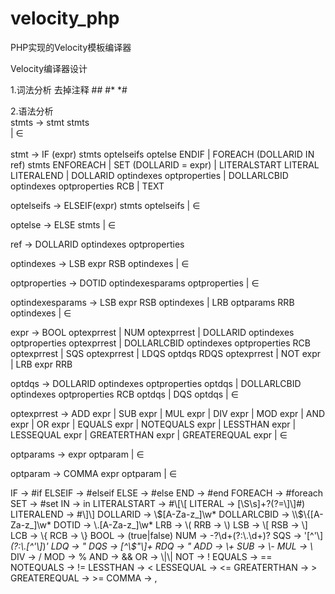 # velocity_php
PHP实现的Velocity模板编译器

Velocity编译器设计

1.词法分析
去掉注释 ## #* *#

2.语法分析<br>
stmts -> stmt stmts<br>
         | ∈<br>
<br>
stmt -> IF (expr) stmts optelseifs optelse ENDIF
      | FOREACH (DOLLARID IN ref) stmts ENFOREACH
      | SET (DOLLARID = expr)
      | LITERALSTART LITERAL LITERALEND
      | DOLLARID optindexes optproperties
      | DOLLARLCBID optindexes optproperties RCB
      | TEXT

optelseifs -> ELSEIF(expr) stmts optelseifs
         | ∈

optelse -> ELSE stmts
         | ∈

ref -> DOLLARID optindexes optproperties

optindexes -> LSB expr RSB optindexes 
           | ∈

optproperties -> DOTID optindexesparams optproperties
               | ∈

optindexesparams -> LSB expr RSB optindexes
         | LRB optparams RRB optindexes
         | ∈

expr -> BOOL optexprrest
      | NUM optexprrest
      | DOLLARID optindexes optproperties optexprrest
      | DOLLARLCBID optindexes optproperties RCB optexprrest
      | SQS optexprrest
      | LDQS optdqs RDQS optexprrest
      | NOT expr
      | LRB expr RRB

optdqs -> DOLLARID optindexes optproperties optdqs
      | DOLLARLCBID optindexes optproperties RCB optdqs
      | DQS optdqs
      | ∈

optexprrest -> ADD expr
      | SUB expr
      | MUL expr
      | DIV expr
      | MOD expr
      | AND expr
      | OR expr
      | EQUALS expr
      | NOTEQUALS expr
      | LESSTHAN expr
      | LESSEQUAL expr
      | GREATERTHAN expr
      | GREATEREQUAL expr
      | ∈

optparams -> expr optparam
           | ∈

optparam -> COMMA expr optparam
           | ∈


IF -> #if
ELSEIF -> #elseif
ELSE -> #else
END -> #end
FOREACH -> #foreach
SET -> #set
IN -> in
LITERALSTART -> #\\[\\[
LITERAL -> [\\S\\s]+?(?=\\]\\]#)
LITERALEND -> #\\]\\]
DOLLARID -> \\$[A-Za-z_]\w*
DOLLARLCBID -> \\$\\{[A-Za-z_]\w*
DOTID -> \\.[A-Za-z_]\\w*
LRB -> \\(
RRB -> \\)
LSB -> \\[
RSB -> \\]
LCB -> \\{
RCB -> \\}
BOOL -> (true|false)
NUM -> -?\\d+(?:\\.\\d+)?
SQS -> '[^'\\]*(?:\\.[^'\\]*)*'
LDQ -> "
DQS -> [^\\$"\\]+
RDQ -> "
ADD -> \\+
SUB -> \\-
MUL -> \\*
DIV -> /
MOD -> %
AND -> &&
OR  -> \\|\\|
NOT -> !
EQUALS -> ==
NOTEQUALS -> !=
LESSTHAN -> <
LESSEQUAL -> <=
GREATERTHAN -> >
GREATEREQUAL -> >=
COMMA -> ,
